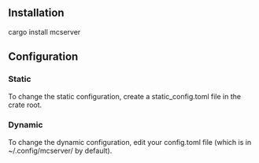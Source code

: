 ## Installation
cargo install mcserver

## Configuration

### Static
To change the static configuration, create a static_config.toml file in the crate root.

### Dynamic
To change the dynamic configuration, edit your config.toml file (which is in ~/.config/mcserver/ by default).
